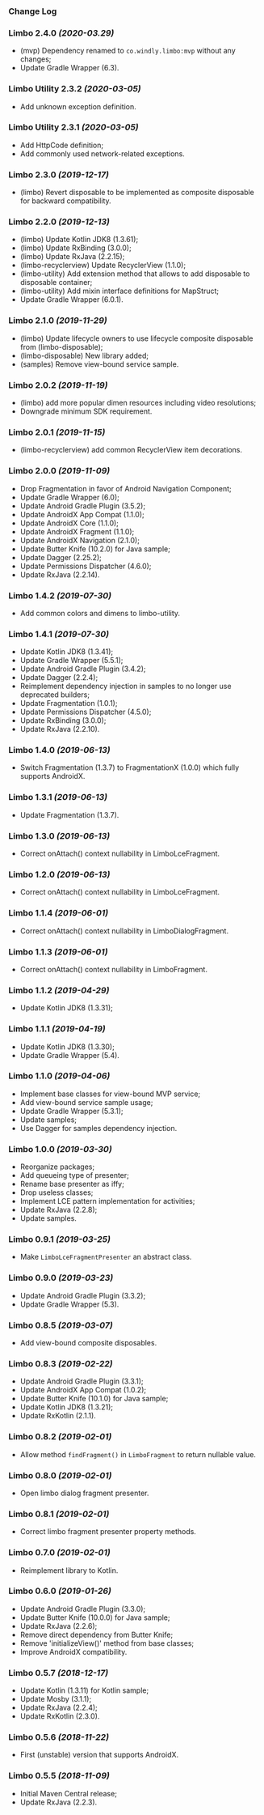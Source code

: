 ### Change Log

### Limbo 2.4.0 *(2020-03.29)*

  * (mvp) Dependency renamed to `co.windly.limbo:mvp` without any changes;
  * Update Gradle Wrapper (6.3).

### Limbo Utility 2.3.2 *(2020-03-05)*

  * Add unknown exception definition.

### Limbo Utility 2.3.1 *(2020-03-05)*

  * Add HttpCode definition;
  * Add commonly used network-related exceptions.

### Limbo 2.3.0 *(2019-12-17)*

  * (limbo) Revert disposable to be implemented as composite disposable for backward compatibility.

### Limbo 2.2.0 *(2019-12-13)*

  * (limbo) Update Kotlin JDK8 (1.3.61);
  * (limbo) Update RxBinding (3.0.0);
  * (limbo) Update RxJava (2.2.15);
  * (limbo-recyclerview) Update RecyclerView (1.1.0);
  * (limbo-utility) Add extension method that allows to add disposable to disposable container;
  * (limbo-utility) Add mixin interface definitions for MapStruct;
  * Update Gradle Wrapper (6.0.1).

### Limbo 2.1.0 *(2019-11-29)*

  * (limbo) Update lifecycle owners to use lifecycle composite disposable from (limbo-disposable);
  * (limbo-disposable) New library added;
  * (samples) Remove view-bound service sample.

### Limbo 2.0.2 *(2019-11-19)*

  * (limbo) add more popular dimen resources including video resolutions;
  * Downgrade minimum SDK requirement.

### Limbo 2.0.1 *(2019-11-15)*

  * (limbo-recyclerview) add common RecyclerView item decorations. 

### Limbo 2.0.0 *(2019-11-09)*

  * Drop Fragmentation in favor of Android Navigation Component;
  * Update Gradle Wrapper (6.0);
  * Update Android Gradle Plugin (3.5.2);
  * Update AndroidX App Compat (1.1.0);
  * Update AndroidX Core (1.1.0);
  * Update AndroidX Fragment (1.1.0);
  * Update AndroidX Navigation (2.1.0);
  * Update Butter Knife (10.2.0) for Java sample;
  * Update Dagger (2.25.2);
  * Update Permissions Dispatcher (4.6.0);
  * Update RxJava (2.2.14).

### Limbo 1.4.2 *(2019-07-30)*

  * Add common colors and dimens to limbo-utility.

### Limbo 1.4.1 *(2019-07-30)*

  * Update Kotlin JDK8 (1.3.41);
  * Update Gradle Wrapper (5.5.1);
  * Update Android Gradle Plugin (3.4.2);
  * Update Dagger (2.2.4);
  * Reimplement dependency injection in samples to no longer use deprecated builders;
  * Update Fragmentation (1.0.1);
  * Update Permissions Dispatcher (4.5.0);
  * Update RxBinding (3.0.0);
  * Update RxJava (2.2.10).

### Limbo 1.4.0 *(2019-06-13)*

  * Switch Fragmentation (1.3.7) to FragmentationX (1.0.0) which fully supports AndroidX.

### Limbo 1.3.1 *(2019-06-13)*

  * Update Fragmentation (1.3.7).

### Limbo 1.3.0 *(2019-06-13)*

  * Correct onAttach() context nullability in LimboLceFragment.

### Limbo 1.2.0 *(2019-06-13)*

  * Correct onAttach() context nullability in LimboLceFragment.

### Limbo 1.1.4 *(2019-06-01)*

  * Correct onAttach() context nullability in LimboDialogFragment.

### Limbo 1.1.3 *(2019-06-01)*

  * Correct onAttach() context nullability in LimboFragment.

### Limbo 1.1.2 *(2019-04-29)*

  * Update Kotlin JDK8 (1.3.31);

### Limbo 1.1.1 *(2019-04-19)*

  * Update Kotlin JDK8 (1.3.30);
  * Update Gradle Wrapper (5.4).

### Limbo 1.1.0 *(2019-04-06)*

  * Implement base classes for view-bound MVP service;
  * Add view-bound service sample usage;
  * Update Gradle Wrapper (5.3.1);
  * Update samples;
  * Use Dagger for samples dependency injection.

### Limbo 1.0.0 *(2019-03-30)*

  * Reorganize packages;
  * Add queueing type of presenter;
  * Rename base presenter as iffy;
  * Drop useless classes;
  * Implement LCE pattern implementation for activities;
  * Update RxJava (2.2.8);
  * Update samples.

### Limbo 0.9.1 *(2019-03-25)*

  * Make `LimboLceFragmentPresenter` an abstract class.

### Limbo 0.9.0 *(2019-03-23)*

  * Update Android Gradle Plugin (3.3.2);
  * Update Gradle Wrapper (5.3).

### Limbo 0.8.5 *(2019-03-07)*

  * Add view-bound composite disposables.

### Limbo 0.8.3 *(2019-02-22)*

  * Update Android Gradle Plugin (3.3.1);
  * Update AndroidX App Compat (1.0.2);
  * Update Butter Knife (10.1.0) for Java sample;
  * Update Kotlin JDK8 (1.3.21);
  * Update RxKotlin (2.1.1).

### Limbo 0.8.2 *(2019-02-01)*

  * Allow method `findFragment()` in `LimboFragment` to return nullable value. 

### Limbo 0.8.0 *(2019-02-01)*

  * Open limbo dialog fragment presenter.

### Limbo 0.8.1 *(2019-02-01)*

  * Correct limbo fragment presenter property methods.

### Limbo 0.7.0 *(2019-02-01)*

  * Reimplement library to Kotlin.

### Limbo 0.6.0 *(2019-01-26)*

  * Update Android Gradle Plugin (3.3.0);
  * Update Butter Knife (10.0.0) for Java sample;
  * Update RxJava (2.2.6);
  * Remove direct dependency from Butter Knife;
  * Remove 'initializeView()' method from base classes;
  * Improve AndroidX compatibility.

### Limbo 0.5.7 *(2018-12-17)*

  * Update Kotlin (1.3.11) for Kotlin sample;
  * Update Mosby (3.1.1);
  * Update RxJava (2.2.4);
  * Update RxKotlin (2.3.0).

### Limbo 0.5.6 *(2018-11-22)*

  * First (unstable) version that supports AndroidX.

### Limbo 0.5.5 *(2018-11-09)*

  * Initial Maven Central release;
  * Update RxJava (2.2.3).
